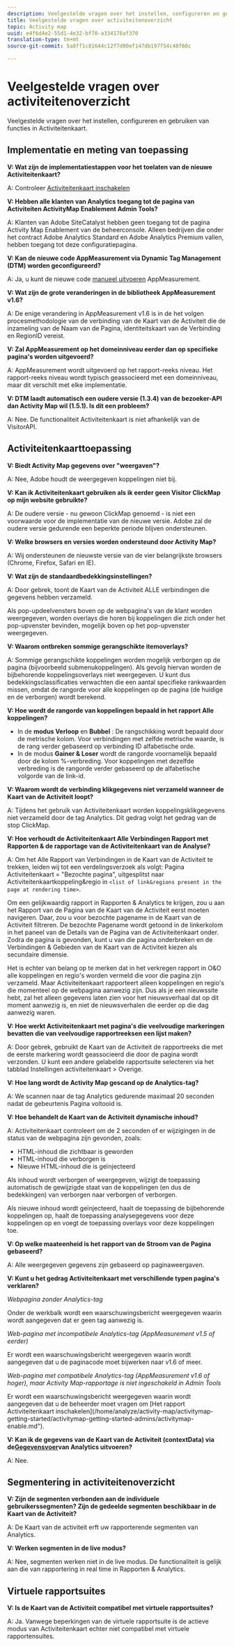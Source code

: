 ```yaml
---
description: Veelgestelde vragen over het instellen, configureren en gebruiken van functies in Activiteitenkaart.
title: Veelgestelde vragen over activiteitenoverzicht
topic: Activity map
uuid: e4f6d4e2-55d1-4e32-bf70-a334178af370
translation-type: tm+mt
source-git-commit: 5a8ff1c81644c12f7d00ef147db197f54c48f60c

---
```



# Veelgestelde vragen over activiteitenoverzicht

Veelgestelde vragen over het instellen, configureren en gebruiken van functies in Activiteitenkaart.

## Implementatie en meting van toepassing

**V: Wat zijn de implementatiestappen voor het toelaten van de nieuwe Activiteitenkaart?**

A: Controleer [Activiteitenkaart inschakelen](/help/analyze/activity-map/activitymap-getting-started/activitymap-getting-started-admins/activitymap-enable.md)

**V: Hebben alle klanten van Analytics toegang tot de pagina van Activiteiten ActivityMap Enablement Admin Tools?**

A: Klanten van Adobe SiteCatalyst hebben geen toegang tot de pagina Activity Map Enablement van de beheerconsole. Alleen bedrijven die onder het contract Adobe Analytics Standard en Adobe Analytics Premium vallen, hebben toegang tot deze configuratiepagina.

**V: Kan de nieuwe code AppMeasurement via Dynamic Tag Management (DTM) worden geconfigureerd?**

A: Ja, u kunt de nieuwe code [manueel uitvoeren](https://marketing.adobe.com/resources/help/en_US/dtm/analytics_dtm.html) AppMeasurement.

**V: Wat zijn de grote veranderingen in de bibliotheek AppMeasurement v1.6?**

A: De enige verandering in AppMeasurement v1.6 is in de het volgen procesmethodologie van de verbinding van de Kaart van de Activiteit die de inzameling van de Naam van de Pagina, identiteitskaart van de Verbinding en RegionID vereist.

**V: Zal AppMeasurement op het domeinniveau eerder dan op specifieke pagina&#39;s worden uitgevoerd?**

A: AppMeasurement wordt uitgevoerd op het rapport-reeks niveau. Het rapport-reeks niveau wordt typisch geassocieerd met een domeinniveau, maar dit verschilt met elke implementatie.

**V: DTM laadt automatisch een oudere versie (1.3.4) van de bezoeker-API dan Activity Map wil (1.5.1). Is dit een probleem?**

A: Nee. De functionaliteit Activiteitenkaart is niet afhankelijk van de VisitorAPI.

## Activiteitenkaarttoepassing

<!--**Q: How does Activity Map support Single-Page Applications (SPA)?**

A: 

* Every few seconds, Activity Map scans the web page, looking for changes to the page. ActivityMap finds new content on the page without needing a new page load, but this new content is always attributed to the first pageName found when the page loaded.

* Activity Map checks to see if the visibility of links that it knows about has changed. If a change in visibility is found, then the [Links On Page](/help/analyze/activity-map/activitymap-links-report.md) table's Present column for that link updates with **[!UICONTROL Displayed]** or **[!UICONTROL Hidden]**.

* When user interaction creates new content, any new elements that are found by AppMeasurement to be a link will be added to the **[!UICONTROL Links On Page]** table. Activity Map sends a new data request that includes these new links. The new links should appear in the **[!UICONTROL Links On Page]** table when the data request is handled by the UI.-->

**V: Biedt Activity Map gegevens over &quot;weergaven&quot;?**

A: Nee, Adobe houdt de weergegeven koppelingen niet bij.

**V: Kan ik Activiteitenkaart gebruiken als ik eerder geen Visitor ClickMap op mijn website gebruikte?**

A: De oudere versie - nu gewoon ClickMap genoemd - is niet een voorwaarde voor de implementatie van de nieuwe versie. Adobe zal de oudere versie gedurende een beperkte periode blijven ondersteunen.

**V: Welke browsers en versies worden ondersteund door Activity Map?**

A: Wij ondersteunen de nieuwste versie van de vier belangrijkste browsers (Chrome, Firefox, Safari en IE).

**V: Wat zijn de standaardbedekkingsinstellingen?**

A: Door gebrek, toont de Kaart van de Activiteit ALLE verbindingen die gegevens hebben verzameld.

Als pop-updeelvensters boven op de webpagina&#39;s van de klant worden weergegeven, worden overlays die horen bij koppelingen die zich onder het pop-upvenster bevinden, mogelijk boven op het pop-upvenster weergegeven.

**V: Waarom ontbreken sommige gerangschikte itemoverlays?**

A: Sommige gerangschikte koppelingen worden mogelijk verborgen op de pagina (bijvoorbeeld submenukoppelingen). Als gevolg hiervan worden de bijbehorende koppelingsoverlays niet weergegeven. U kunt dus bedekkingsclassificaties verwachten die een aantal specifieke rankwaarden missen, omdat de rangorde voor alle koppelingen op de pagina (de huidige en de verborgen) wordt berekend.

**V: Hoe wordt de rangorde van koppelingen bepaald in het rapport Alle koppelingen?**

* In de **modus Verloop** en **Bubbel** : De rangschikking wordt bepaald door de metrische kolom. Voor verbindingen met zelfde metrische waarde, is de rang verder gebaseerd op verbinding ID alfabetische orde.
* In de modus **Gainer &amp; Loser** wordt de rangorde voornamelijk bepaald door de kolom %-verbreding. Voor koppelingen met dezelfde verbreding is de rangorde verder gebaseerd op de alfabetische volgorde van de link-id.

**V: Waarom wordt de verbinding klikgegevens niet verzameld wanneer de Kaart van de Activiteit loopt?**

A: Tijdens het gebruik van Activiteitenkaart worden koppelingsklikgegevens niet verzameld door de tag Analytics. Dit gedrag volgt het gedrag van de stop ClickMap.

**V: Hoe verhoudt de Activiteitenkaart Alle Verbindingen Rapport met Rapporten &amp; de rapportage van de Activiteitenkaart van de Analyse?**

A: Om het Alle Rapport van Verbindingen in de Kaart van de Activiteit te trekken, leiden wij tot een verdelingsverzoek als volgt: Pagina Activiteitenkaart = &quot;Bezochte pagina&quot;, uitgesplitst naar Activiteitenkaartkoppeling&amp;regio in `<list of link&regions present in the page at rendering time>`.

Om een gelijkwaardig rapport in Rapporten &amp; Analytics te krijgen, zou u aan het Rapport van de Pagina van de Kaart van de Activiteit eerst moeten navigeren. Daar, zou u voor bezochte pagename in de Kaart van de Activiteit filtreren. De bezochte Pagename wordt getoond in de linkerkolom in het paneel van de Details van de Pagina van de Activiteitenkaart onder. Zodra de pagina is gevonden, kunt u van die pagina onderbreken en de Verbindingen &amp; Gebieden van de Kaart van de Activiteit kiezen als secundaire dimensie.

Het is echter van belang op te merken dat in het verkregen rapport in O&amp;O alle koppelingen en regio&#39;s worden vermeld die voor die pagina zijn verzameld. Maar Activiteitenkaart rapporteert alleen koppelingen en regio&#39;s die momenteel op de webpagina aanwezig zijn. Dus als je een nieuwssite hebt, zal het alleen gegevens laten zien voor het nieuwsverhaal dat op dit moment aanwezig is, en niet de nieuwsverhalen die eerder op die dag aanwezig waren.

**V: Hoe werkt Activiteitenkaart met pagina&#39;s die veelvoudige markeringen bevatten die van veelvoudige rapportreeksen een lijst maken?**

A: Door gebrek, gebruikt de Kaart van de Activiteit de rapportreeks die met de eerste markering wordt geassocieerd die door de pagina wordt verzonden. U kunt een andere gelabelde rapportsuite selecteren via het tabblad Instellingen activiteitenkaart > Overige.

**V: Hoe lang wordt de Activity Map gescand op de Analytics-tag?**

A: We scannen naar de tag Analytics gedurende maximaal 20 seconden nadat de gebeurtenis Pagina voltooid is.

**V: Hoe behandelt de Kaart van de Activiteit dynamische inhoud?**

A: Activiteitenkaart controleert om de 2 seconden of er wijzigingen in de status van de webpagina zijn gevonden, zoals:

* HTML-inhoud die zichtbaar is geworden
* HTML-inhoud die verborgen is
* Nieuwe HTML-inhoud die is geïnjecteerd

Als inhoud wordt verborgen of weergegeven, wijzigt de toepassing automatisch de gewijzigde staat van de koppelingen (en dus de bedekkingen) van verborgen naar verborgen of verborgen.

Als nieuwe inhoud wordt geïnjecteerd, haalt de toepassing de bijbehorende koppelingen op, haalt de toepassing analysegegevens voor deze koppelingen op en voegt de toepassing overlays voor deze koppelingen toe.

**V: Op welke maateenheid is het rapport van de Stroom van de Pagina gebaseerd?**

A: Alle weergegeven gegevens zijn gebaseerd op paginaweergaven.

**V: Kunt u het gedrag Activiteitenkaart met verschillende typen pagina&#39;s verklaren?**

*Webpagina zonder Analytics-tag*

Onder de werkbalk wordt een waarschuwingsbericht weergegeven waarin wordt aangegeven dat er geen tag aanwezig is.

*Web-pagina met incompatibele Analytics-tag (AppMeasurement v1.5 of eerder)*

Er wordt een waarschuwingsbericht weergegeven waarin wordt aangegeven dat u de paginacode moet bijwerken naar v1.6 of meer.

*Web-pagina met compatibele Analytics-tag (AppMeasurement v1.6 of hoger), maar Activity Map-rapportage is niet ingeschakeld in Admin Tools*

Er wordt een waarschuwingsbericht weergegeven waarin wordt aangegeven dat u de beheerder moet vragen om \[Het rapport Activiteitenkaart inschakelen\](/home/analyze/activity-map/activitymap-getting-started/activitymap-getting-started-admins/activitymap-enable.md&quot;).

**V: Kan ik de gegevens van de Kaart van de Activiteit (contextData) via de[Gegevensvoer](https://docs.adobe.com/content/help/en/analytics/export/analytics-data-feed/data-feed-overview.html)van Analytics uitvoeren?**

A: Nee.

## Segmentering in activiteitenoverzicht

**V: Zijn de segmenten verbonden aan de individuele gebruikerssegmenten? Zijn de gedeelde segmenten beschikbaar in de Kaart van de Activiteit?**

A: De Kaart van de activiteit erft uw rapporterende segmenten van Analytics.

**V: Werken segmenten in de live modus?**

A: Nee, segmenten werken niet in de live modus. De functionaliteit is gelijk aan die van rapportering in real time in Rapporten &amp; Analytics.

## Virtuele rapportsuites

**V: Is de Kaart van de Activiteit compatibel met virtuele rapportsuites?**

A: Ja. Vanwege beperkingen van de virtuele rapportsuite is de actieve modus van Activiteitenkaart echter niet compatibel met virtuele rapportensuites.
